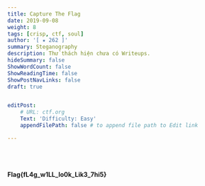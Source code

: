 ```yaml
---
title: Capture The Flag
date: 2019-09-08
weight: 8
tags: [crisp, ctf, soul]
author: '[ ★ 262 ]​​'
summary: Steganography
description: Thử thách hiện chưa có Writeups.
hideSummary: false
ShowWordCount: false
ShowReadingTime: false
ShowPostNavLinks: false
draft: true


editPost:
    # URL: ctf.org
    Text: 'Difficulty: Easy'
    appendFilePath: false # to append file path to Edit link

---
```

\
\
\
​
**Flag{fL4g_w1LL_lo0k_Lik3_7hi5}**
\
\
​